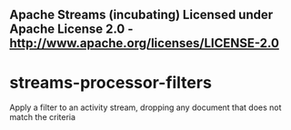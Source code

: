 Apache Streams (incubating)
Licensed under Apache License 2.0 - http://www.apache.org/licenses/LICENSE-2.0
--------------------------------------------------------------------------------

streams-processor-filters
=====================

Apply a filter to an activity stream, dropping any document that does not match the criteria
